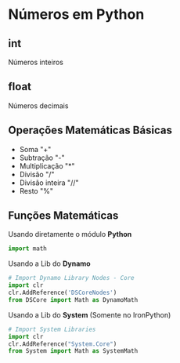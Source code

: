 # Números em Python

## int

Números inteiros

## float

Números decimais

## Operações Matemáticas Básicas

*   Soma "+"
*   Subtração "-"
*   Multiplicação "\*"
*   Divisão "/"
*   Divisão inteira "//"
*   Resto "%"

## Funções Matemáticas

Usando diretamente o módulo **Python**

```python
import math
```

Usando a Lib do **Dynamo**

```python
# Import Dynamo Library Nodes - Core
import clr
clr.AddReference('DSCoreNodes')
from DSCore import Math as DynamoMath
```

Usando a Lib do **System** (Somente no IronPython)

```python
# Import System Libraries
import clr
clr.AddReference("System.Core")
from System import Math as SystemMath
```